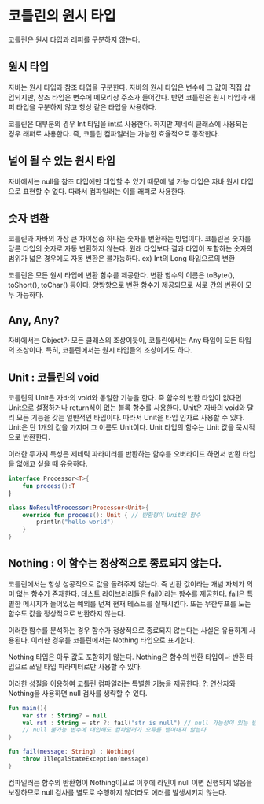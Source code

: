 # 코틀린의 원시 타입
코틀린은 원시 타입과 레퍼를 구분하지 않는다.

## 원시 타입
자바는 원시 타입과 참조 타입을 구분한다. 자바의 원시 타입은 변수에 그 값이 직접 삽입되지만, 참조 타입은 변수에 메모리상 주소가 들어간다.
반면 코틀린은 원시 타입과 래퍼 타입을 구분하지 않고 항상 같은 타입을 사용하다.

코틀린은 대부분의 경우 Int 타입을 int로 사용한다. 하지만 제네릭 클래스에 사용되는 경우 래퍼로 사용한다.
즉, 코틀린 컴파일러는 가능한 효율적으로 동작한다.

## 널이 될 수 있는 원시 타입 
자바에서는 null을 참조 타입에만 대입할 수 있기 때문에 널 가능 타입은 자바 원시 타입으로 표현할 수 없다.
따라서 컴파일러는 이를 래퍼로 사용한다.
 
## 숫자 변환
코틀린과 자바의 가장 큰 차이점중 하나는 숫자를 변환하는 방법이다.
코틀린은 숫자를 당른 타입의 숫자로 자동 변환하지 않는다.
원래 타입보다 결과 타입이 포함하는 숫자의 범위가 넓은 경우에도 자동 변환은 불가능하다.
ex) Int의 Long 타입으로의 변환

코틀린은 모든 원시 타입에 변환 함수를 제공한다.
변환 함수의 이름은 toByte(), toShort(), toChar() 등이다.
양방향으로 변환 함수가 제공되므로 서로 간의 변환이 모두 가능하다. 

## Any, Any?
자바에서는 Object가 모든 클래스의 조상이듯이, 코틀린에서는 Any 타입이 모든 타입의 조상이다.
특히, 코틀린에서는 원시 타입들의 조상이기도 하다.

## Unit : 코틀린의 void
코틀린의 Unit은 자바의 void와 동일한 기능을 한다.
즉 함수의 반환 타입이 없다면 Unit으로 설정하거나 return식이 없는 블록 함수를 사용한다.
Unit은 자바의 void와 달리 모든 기능을 갖는 일반적인 타입이다.
따라서 Unit을 타입 인자로 사용할 수 있다.
Unit은 단 1개의 값을 가지며 그 이름도 Unit이다. Unit 타입의 함수는 Unit 값을 묵시적으로 반환한다.

이러한 두가지 특성은 제네릭 파라미러를 반환하는 함수를 오버라이드 하면서 반환 타입을 없애고 싶을 때 유용하다. 

```kotlin
interface Processor<T>{
    fun process():T
}

class NoResultProcessor:Processor<Unit>{
    override fun process(): Unit { // 반환형이 Unit인 함수
        println("hello world") 
    }
}
```
 
## Nothing : 이 함수는 정상적으로 종료되지 않는다.
 
코틀린에서는 항상 성공적으로 값을 돌려주지 않는다. 
즉 반환 값이라는 개념 자체가 의미 없는 함수가 존재한다.
테스트 라이브러리들은 fail이라는 함수를 제공한다.
fail은 특별한 메시지가 들어있는 예외를 던져 현재 테스트를 실패시킨다.
또는 무한루프를 도는 함수도 값을 정상적으로 반환하지 않는다.

이러한 함수를 분석하는 경우 함수가 정상적으로 종료되지 않는다는 사실은 유용하게 사용된다.
이러한 경우를 코틀린에서는 Nothing 타입으로 표기한다.

Nothing 타입은 아무 값도 포함하지 않는다. Nothing은 함수의 반환 타입이나 반환 타입으로 쓰일 타입 파라미터로만 사용할 수 있다.

이러한 성질을 이용하여 코틀린 컴파일러는 특별한 기능을 제공한다.
?: 연산자와 Nothing을 사용하면 null 검사를 생략할 수 있다. 

```kotlin
fun main(){
    var str : String? = null 
    val rst : String = str ?: fail("str is null") // null 가능성이 있는 변수를 
    // null 불가능 변수에 대입해도 컴파일러가 오류를 뱉어내지 않는다
}

fun fail(message: String) : Nothing{
    throw IllegalStateException(message)
}
```
컴파일러는 함수의 반환형이 Nothing이므로 이후에 라인이 null 이면 진행되지 않음을 보장하므로
null 검사를 별도로 수행하지 않더라도 에러를 발생시키지 않는다.